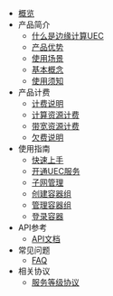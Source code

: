 
* [概览](/uedn-docker/README)
* 产品简介
  * [什么是边缘计算UEC](/uedn-docker/introduction/intro_uec)
  * [产品优势](/uedn-docker/introduction/youshi)
  * [使用场景](/uedn-docker/introduction/application)
  * [基本概念](/uedn-docker/introduction/intro)
  * [使用须知](/uedn-docker/introduction/notice)
* 产品计费
  * [计费说明](/uedn-docker/billing_instructions/billing_info)
  * [计算资源计费](/uedn-docker/billing_instructions/billing_compute)
  * [带宽资源计费](/uedn-docker/billing_instructions/billing_net)
  * [欠费说明](/uedn-docker/billing_instructions/billing_fee)
* 使用指南
  * [快速上手](/uedn-docker/guide/rumen)
  * [开通UEC服务](/uedn-docker/guide/open)
  * [子网管理](/uedn-docker/guide/subnet)
  * [创建容器组](/uedn-docker/guide/creatr)
  * [管理容器组](/uedn-docker/guide/guanli)
  * [登录容器](/uedn-docker/guide/denglu)
* API参考
  * [API文档](/uedn-docker/jianjie/intro)
* 常见问题
  * [FAQ](/uedn-docker/question)   
* 相关协议
  * [服务等级协议](/uedn-docker/protocol/protocol)

